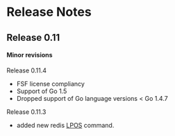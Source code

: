 Release Notes
=============


## Release 0.11


#### Minor revisions

Release 0.11.4

- FSF license compliancy
- Support of Go 1.5
- Dropped support of Go language versions < Go 1.4.7

Release 0.11.3

- added new redis [LPOS](https://redis.io/commands/lpos) command.
